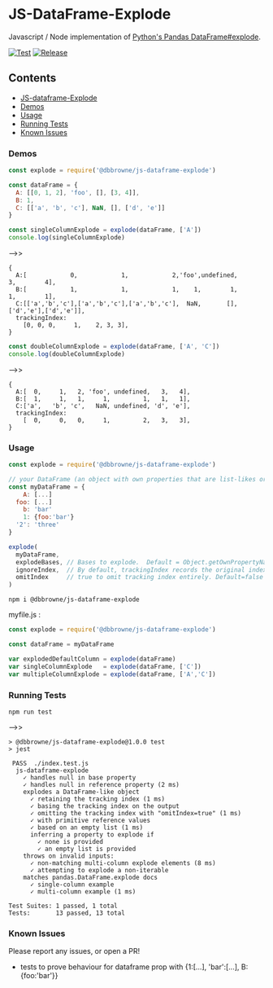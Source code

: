 # JS-DataFrame-Explode

Javascript / Node implementation of [Python's Pandas DataFrame#explode](https://pandas.pydata.org/docs/reference/api/pandas.DataFrame.explode.html).

[![Test](https://github.com/DBBrowne/js-dataframe-explode/actions/workflows/test.yml/badge.svg)](https://github.com/DBBrowne/js-dataframe-explode/actions/workflows/test.yml)  [![Release](https://github.com/DBBrowne/js-dataframe-explode/actions/workflows/release.yml/badge.svg)](https://github.com/DBBrowne/js-dataframe-explode/actions/workflows/release.yml)

## Contents
- [JS-dataframe-Explode](#js-dataframe-explode)
- [Demos](#demos)
- [Usage](#usage)
- [Running Tests](#running-tests)
- [Known Issues](#known-issues)

### Demos
```js
const explode = require('@dbbrowne/js-dataframe-explode')

const dataFrame = {
  A: [[0, 1, 2], 'foo', [], [3, 4]],
  B: 1,
  C: [['a', 'b', 'c'], NaN, [], ['d', 'e']]
}

const singleColumnExplode = explode(dataFrame, ['A'])
console.log(singleColumnExplode)
```
-->>
```console
{
  A:[            0,            1,            2,'foo',undefined,        3,        4],
  B:[            1,            1,            1,    1,        1,        1,        1],
  C:[['a','b','c'],['a','b','c'],['a','b','c'],  NaN,       [],['d','e'],['d','e']],
  trackingIndex:
    [0, 0, 0,     1,    2, 3, 3],
}
```
```js
const doubleColumnExplode = explode(dataFrame, ['A', 'C'])
console.log(doubleColumnExplode)
```
-->>
```console
{
  A:[  0,     1,   2, 'foo', undefined,   3,   4],
  B:[  1,     1,   1,     1,         1,   1,   1],
  C:['a',   'b', 'c',   NaN, undefined, 'd', 'e'],
  trackingIndex:
    [  0,     0,   0,     1,         2,   3,   3],
}
```

### Usage
```js
const explode = require('@dbbrowne/js-dataframe-explode')

// your DataFrame (an object with own properties that are list-likes or primitives)
const myDataFrame = {
    A: [...]
  foo: [...]
    b: 'bar'
    1: {foo:'bar'}
  '2': 'three'
}

explode(
  myDataFrame, 
  explodeBases, // Bases to explode.  Default = Object.getOwnPropertyNames(myDataFrame)[0]
  ignoreIndex,  // By default, trackingIndex records the original index of the input list. True for trackingIndex to match the index of the exploded list. Default=false
  omitIndex     // true to omit tracking index entirely. Default=false
)
```

```console
npm i @dbbrowne/js-dataframe-explode
```
myfile.js :
```js
const explode = require('@dbbrowne/js-dataframe-explode')

const dataFrame = myDataFrame

var explodedDefaultColumn = explode(dataFrame)
var singleColumnExplode   = explode(dataFrame, ['C'])
var multipleColumnExplode = explode(dataFrame, ['A','C'])
```

### Running Tests
```console
npm run test
```
-->>
```console
> @dbbrowne/js-dataframe-explode@1.0.0 test
> jest

 PASS  ./index.test.js
  js-dataframe-explode
    ✓ handles null in base property
    ✓ handles null in reference property (2 ms)
    explodes a DataFrame-like object
      ✓ retaining the tracking index (1 ms)
      ✓ basing the tracking index on the output
      ✓ omitting the tracking index with "omitIndex=true" (1 ms)
      ✓ with primitive reference values
      ✓ based on an empty list (1 ms)
      inferring a property to explode if
        ✓ none is provided
        ✓ an empty list is provided
    throws on invalid inputs:
      ✓ non-matching multi-column explode elements (8 ms)
      ✓ attempting to explode a non-iterable
    matches pandas.DataFrame.explode docs
      ✓ single-column example
      ✓ multi-column example (1 ms)

Test Suites: 1 passed, 1 total
Tests:       13 passed, 13 total
```
### Known Issues

Please report any issues, or open a PR!

 - tests to prove behaviour for dataframe prop with {1:[...], 'bar':[...], B: {foo:'bar'}}